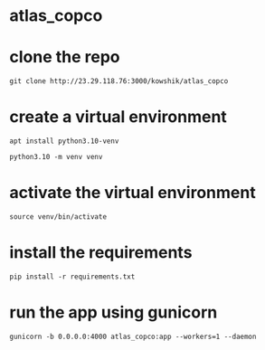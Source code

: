 # atlas_copco
# clone the repo
`git clone http://23.29.118.76:3000/kowshik/atlas_copco`
# create a virtual environment
`apt install python3.10-venv`

`python3.10 -m venv venv`
# activate the virtual environment
`source venv/bin/activate`
# install the requirements
`pip install -r requirements.txt`
# run the app using gunicorn 
`gunicorn -b 0.0.0.0:4000 atlas_copco:app --workers=1 --daemon`

